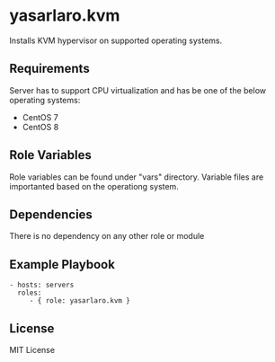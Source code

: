 yasarlaro.kvm
=========

Installs KVM hypervisor on supported operating systems.

Requirements
------------

Server has to support CPU virtualization and has be one of the below operating systems:
 - CentOS 7
 - CentOS 8

Role Variables
--------------

Role variables can be found under "vars" directory. Variable files are importanted based on the operationg system.

Dependencies
------------

There is no dependency on any other role or module

Example Playbook
----------------

    - hosts: servers
      roles:
         - { role: yasarlaro.kvm }

License
-------

MIT License
